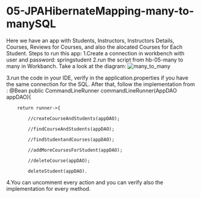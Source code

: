 # 05-JPAHibernateMapping-many-to-manySQL
Here we have an app with Students, Instructors, Instructors Details, Courses, Reviews for Courses, and also the alocated Courses for Each Student. 
Steps to run this app:
1.Create a connection in workbench with user and password: springstudent
2.run the script from hb-05-many to many in Workbanch.
Take a look at the diagram:
![many_to_many](https://github.com/IliescuVali/05-JPAHibernateMapping-many-to-manySQL/assets/122371102/7628d0d2-09d3-428f-9df9-dd8dd34bb282)



3.run the code in your IDE, verify in the application.properties if you have the same connection for the SQL.
After that, follow the implementation from :
@Bean
	public CommandLineRunner commandLineRunner(AppDAO appDAO){

		return runner->{

			//createCourseAndStudents(appDAO);

			//findCourseAndStudents(appDAO);

			//findStudentandCourses(appDAO);

			//addMoreCoursesForStudent(appDAO);

			//deleteCourse(appDAO);

			deleteStudent(appDAO).

   4.You can uncomment every action and you can verify also the implementation for every method.

   
